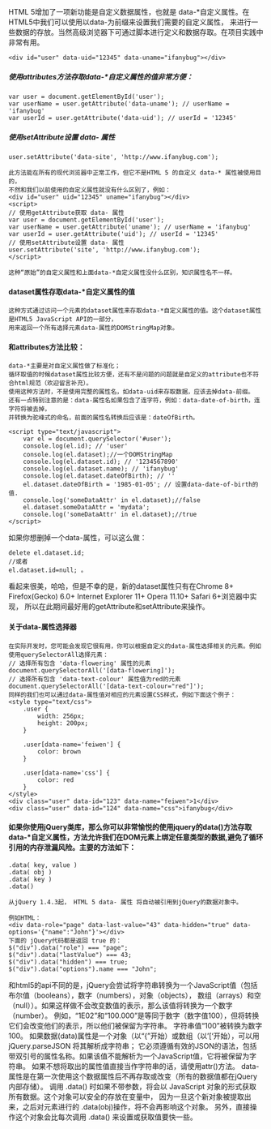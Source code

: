HTML 5增加了一项新功能是自定义数据属性，也就是 data-*自定义属性。在HTML5中我们可以使用以data-为前缀来设置我们需要的自定义属性，
来进行一些数据的存放。当然高级浏览器下可通过脚本进行定义和数据存取。在项目实践中非常有用。
```
<div id="user" data-uid="12345" data-uname="ifanybug"></div>
```

##### 使用attributes方法存取data-*自定义属性的值非常方便：
```
var user = document.getElementById('user');
var userName = user.getAttribute('data-uname'); // userName = 'ifanybug'
var userId = user.getAttribute('data-uid'); // userId = '12345'
```
                                                                                                                                                                              
##### 使用setAttribute设置 data- 属性
```
user.setAttribute('data-site', 'http://www.ifanybug.com');
```

```
此方法能在所有的现代浏览器中正常工作，但它不是HTML 5 的自定义 data-* 属性被使用目的，
不然和我们以前使用的自定义属性就没有什么区别了，例如：
<div id="user" uid="12345" uname="ifanybug"></div>
<script>
// 使用getAttribute获取 data- 属性
var user = document.getElementById('user');
var userName = user.getAttribute('uname'); // userName = 'ifanybug'
var userId = user.getAttribute('uid'); // userId = '12345'
// 使用setAttribute设置 data- 属性
user.setAttribute('site', 'http://www.ifanybug.com');
</script>
```
`这种“原始”的自定义属性和上面data-*自定义属性没什么区别，知识属性名不一样。`

#### dataset属性存取data-*自定义属性的值
```
这种方式通过访问一个元素的dataset属性来存取data-*自定义属性的值。这个dataset属性是HTML5 JavaScript API的一部分，
用来返回一个所有选择元素data-属性的DOMStringMap对象。
```

#### 和attributes方法比较：
```
data-*主要是对自定义属性做了标准化；
循环取值的时候dataset属性比较方便，还有不是问题的问题就是自定义的attribute也不符合html规范（欢迎留言补充）。
使用这种方法时，不是使用完整的属性名，如data-uid来存取数据，应该去掉data-前缀。
还有一点特别注意的是：data-属性名如果包含了连字符，例如：data-date-of-birth，连字符将被去掉，
并转换为驼峰式的命名，前面的属性名转换后应该是：dateOfBirth。
```

```
<script type="text/javascript">
    var el = document.querySelector('#user');
    console.log(el.id); // 'user'
    console.log(el.dataset);//一个DOMStringMap
    console.log(el.dataset.id); // '1234567890'
    console.log(el.dataset.name); // 'ifanybug'
    console.log(el.dataset.dateOfBirth); // ''
    el.dataset.dateOfBirth = '1985-01-05'; // 设置data-date-of-birth的值.
    console.log('someDataAttr' in el.dataset);//false
    el.dataset.someDataAttr = 'mydata';
    console.log('someDataAttr' in el.dataset);//true
</script>
```

如果你想删掉一个data-属性，可以这么做：
```
delete el.dataset.id;
//或者
el.dataset.id=null; 。
```
看起来很美，哈哈，但是不幸的是，新的dataset属性只有在Chrome 8+ Firefox(Gecko) 6.0+ 
Internet Explorer 11+ Opera 11.10+ Safari 6+浏览器中实现，
所以在此期间最好用的getAttribute和setAttribute来操作。

#### 关于data-属性选择器
```
在实际开发时，您可能会发现它很有用，你可以根据自定义的data-属性选择相关的元素。例如使用querySelectorAll选择元素：
// 选择所有包含 'data-flowering' 属性的元素
document.querySelectorAll('[data-flowering]');
// 选择所有包含 'data-text-colour' 属性值为red的元素
document.querySelectorAll('[data-text-colour="red"]');
同样的我们也可以通过data-属性值对相应的元素设置CSS样式，例如下面这个例子：
<style type="text/css">
    .user {
        width: 256px;
        height: 200px;
    }
                                                                                                                             
    .user[data-name='feiwen'] {
        color: brown
    }
                                                                                                                             
    .user[data-name='css'] {
        color: red
    }
</style>
<div class="user" data-id="123" data-name="feiwen">1</div>
<div class="user" data-id="124" data-name="css">ifanybug</div>
```

#### 如果你使用jQuery类库，那么你可以非常愉悦的使用jquery的data()方法存取data-*自定义属性，方法允许我们在DOM元素上绑定任意类型的数据,避免了循环引用的内存泄漏风险。主要的方法如下：
```
.data( key, value )
.data( obj )
.data( key )
.data()
```
`从jQuery 1.4.3起， HTML 5 data- 属性 将自动被引用到jQuery的数据对象中。`
```
例如HTML：
<div data-role="page" data-last-value="43" data-hidden="true" data-options='{"name":"John"}'></div>
下面的 jQuery代码都是返回 true 的：
$("div").data("role") === "page";
$("div").data("lastValue") === 43;
$("div").data("hidden") === true;
$("div").data("options").name === "John";
```
和html5的api不同的是，jQuery会尝试将字符串转换为一个JavaScript值（包括布尔值（booleans），数字（numbers），对象（objects），
数组（arrays）和空（null））。如果这样做不会改变数值的表示，那么该值将转换为一个数字（number）。
例如，“1E02”和“100.000”是等同于数字（数字值100），但将转换它们会改变他们的表示，所以他们被保留为字符串。
字符串值“100”被转换为数字100。
如果数据(data)属性是一个对象（以“{”开始）或数组（以’[‘开始），可以用jQuery.parseJSON 将其解析成字符串；
它必须遵循有效的JSON的语法，包括带双引号的属性名称。如果该值不能解析为一个JavaScript值，它将被保留为字符串。
如果不想将取出的属性值直接当作字符串的话，请使用attr()方法。
data-属性是在第一次使用这个数据属性后不再存取或改变（所有的数据值都在jQuery内部存储）。
调用 .data() 时如果不带参数，将会以 JavaScript 对象的形式获取所有数据。这个对象可以安全的存放在变量中，
因为一旦这个新对象被提取出来，之后对元素进行的 .data(obj)操作，将不会再影响这个对象。
另外，直接操作这个对象会比每次调用 .data() 来设置或获取值要快一些。